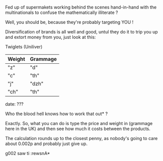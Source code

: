 Fed up of supermakets working behind the scenes hand-in-hand with the multinationals to confuse the mathematically illiterate ?

Well, you should be, because they're probably targeting YOU !

Diversification of brands is all well and good, untul they do it to trip you up and extort money from you, just look at this:


Twiglets (Uniliver)

| Weight | Grammage |
| -------|------|
| "z"    | "d"
| "c"    | "th"
| "j"    | "dzh"
| "ch"   | "th"
date: ???

Who the blood hell knows how to work that out* ?

Exactly. So, what you can do is type the price and weight in (grammage here in the UK) and then see how much it costs between the products.

The calculation rounds up to the closest penny, as nobody's going to care about 0.002p and probably just give up.




g002 saw ti :rewsnA*
